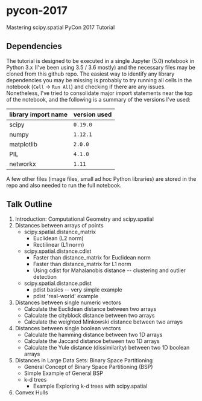# pycon-2017
Mastering scipy.spatial PyCon 2017 Tutorial

## Dependencies
The tutorial is designed to be executed in a single Jupyter (5.0) notebook in Python 3.x (I've been using 3.5 / 3.6 mostly) and the necessary files may be cloned from this github repo. The easiest way to identify any library dependencies you may be missing is probably to try running all cells in the notebook (`Cell` -> `Run All`) and checking if there are any issues. Nonetheless, I've tried to consolidate major import statements near the top of the notebook, and the following is a summary of the versions I've used:

| library import name | version used |
|---------------------|--------------|
| scipy | `0.19.0` |
| numpy | `1.12.1` |
| matplotlib | `2.0.0` |
| PIL | `4.1.0` |
| networkx | `1.11` |

A few other files (image files, small ad hoc Python libraries) are stored in the repo and also needed to run the full notebook.

## Talk Outline

1) Introduction: Computational Geometry and scipy.spatial
2) Distances between arrays of points
    - scipy.spatial.distance_matrix
      - Euclidean (L2 norm)
      - Rectilinear (L1 norm)
    - scipy.spatial.distance.cdist
      - Faster than distance_matrix for Euclidean norm
      - Faster than distance_matrix for L1 norm
      - Using cdist for Mahalanobis distance -- clustering and outlier detection
    - scipy.spatial.distance.pdist
      - pdist basics -- very simple example
      - pdist 'real-world' example
3) Distances between single numeric vectors
    - Calculate the Euclidean distance between two arrays
    - Calculate the cityblock distance between two arrays
    - Calculate the weighted Minkowski distance between two arrays
4) Distances between single boolean vectors
    - Calculate the hamming distance between two 1D arrays
    - Calculate the Jaccard distance between two 1D arrays
    - Calculate the Yule distance (dissimilarity) between two 1D boolean arrays
5) Distances in Large Data Sets: Binary Space Partitioning
    - General Concept of Binary Space Partitioning (BSP)
    - Simple Example of General BSP
    - k-d trees
      - Example Exploring k-d trees with scipy.spatial
6) Convex Hulls
    
    
